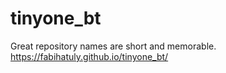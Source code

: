 # tinyone_bt
Great repository names are short and memorable. 
https://fabihatuly.github.io/tinyone_bt/
